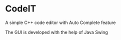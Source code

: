 # CodeIT

A simple C++ code editor with Auto Complete feature

The GUI is developed with the help of Java Swing
